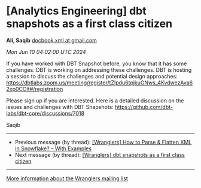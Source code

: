 


[Analytics Engineering] dbt snapshots as a first class citizen
==============================================================


**Ali, Saqib**
[docbook.xml at gmail.com](mailto:wranglers%40analyticsengineering.net?Subject=Re%3A%20%5BWranglers%5D%20dbt%20snapshots%20as%20a%20first%20class%20citizen&In-Reply-To=%3CCABDm0O9ks_GmJ4S%3DTxwXt5E1WJfTL8ki565iVNKjGhRHRWWjzw%40mail.gmail.com%3E "[Wranglers] dbt snapshots as a first class citizen")   

*Mon Jun 10 04:02:00 UTC 2024*  

If you have worked with DBT Snapshot before, you know that it has some
challenges. DBT is working on addressing these challenges. DBT is hosting a
session to discuss the challenges and potential design approaches:
<https://dbtlabs.zoom.us/meeting/register/tZIpdu6tpjkuGNws_4KvdwezAva62xp0COlt#/registration>

Please sign up if you are interested. Here is a detailed discussion on the
issues and challenges with DBT Snapshots:
<https://github.com/dbt-labs/dbt-core/discussions/7018>

Saqib
  
  




---


* Previous message (by thread): [[Wranglers] How to Parse & Flatten XML in Snowflake? – With Examples](000079.html)
* Next message (by thread): [[Wranglers] dbt snapshots as a first class citizen](000082.html)




---


[More information about the Wranglers
mailing list](https://analyticsengineering.net/mailman/listinfo/wranglers)  




